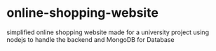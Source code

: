 # online-shopping-website
simplified online shopping website made for a university project using nodejs to handle the backend and MongoDB for Database
